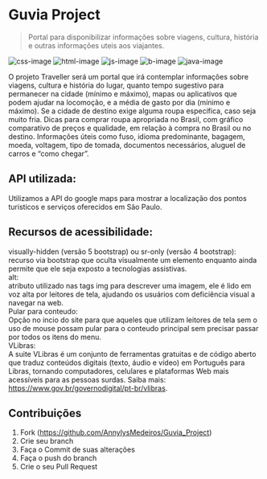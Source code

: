 # Guvia Project
> Portal para disponibilizar informações sobre viagens, cultura, história e outras informações uteis aos viajantes.
> 

![css-image] 
![html-image] 
![js-image] 
![b-image]
![java-image] 



O projeto Traveller será um portal que irá contemplar informações sobre viagens, cultura e história do lugar, quanto tempo sugestivo para permanecer na cidade (mínimo e máximo), mapas ou aplicativos que podem ajudar na locomoção, e a média de gasto por dia (mínimo e máximo). Se a cidade de destino exige alguma roupa específica, caso seja muito fria. Dicas para comprar roupa apropriada no Brasil, com gráfico comparativo de preços e qualidade, em relação à compra no Brasil ou no destino. Informações úteis como fuso, idioma predominante, bagagem, moeda, voltagem, tipo de tomada, documentos necessários, aluguel de carros e “como chegar”.

<!-- ![](./imagens/home_guvia.png) -->

## API utilizada: 
Utilizamos a API do google maps para mostrar a localização dos pontos turisticos e serviços oferecidos em São Paulo.

## Recursos de acessibilidade: <br>
visually-hidden (versão 5 bootstrap) ou sr-only (versão 4 bootstrap): <br>
recurso via bootstrap que oculta visualmente um elemento enquanto ainda permite que ele seja exposto a tecnologias assistivas. <br>
alt: <br>
atributo utilizado nas tags img para descrever uma imagem, ele é lido em voz alta por leitores de tela, ajudando os usuários com deficiência visual a navegar na web. <br>
Pular para conteudo: <br>
Opção no incio do site para que aqueles que utilizam leitores de tela sem o uso de mouse possam pular para o conteudo principal sem precisar passar por todos os itens do menu. <br>
VLibras: <br>
A suite VLibras é um conjunto de ferramentas gratuitas e de código aberto que traduz conteúdos digitais (texto, áudio e vídeo) em Português para Libras, tornando computadores, celulares e plataformas Web mais acessíveis para as pessoas surdas. Saiba mais: https://www.gov.br/governodigital/pt-br/vlibras.


<!-- ## Visualização
> [![Guvia Link][guvia-home]][home-url]
[![Guvia Link][guvia-hosp]][hosp-url] -->

<!-- ## Histórico de versões
* 0.0.2
    * Em andamento... -->

## Contribuições

1. Fork (<https://github.com/AnnylysMedeiros/Guvia_Project>)
2. Crie seu branch
3. Faça o Commit de suas alterações
4. Faça o push do branch
5. Crie o seu Pull Request


[html-image]: https://img.shields.io/badge/-HTML-orange?style=flat
[css-image]: https://img.shields.io/badge/-CSS-blue?style=flat
[js-image]: https://img.shields.io/badge/-JS-yellow?style=flat
[b-image]: https://img.shields.io/badge/-Bootstrap-purple?style=flat
[java-image]: https://img.shields.io/badge/-Java-red?style=flat




<!--- Guvia menu--->
[guvia-home]: https://img.shields.io/badge/-home-blue?style=for-the-badge
[home-url]: https://annylysmedeiros.github.io/Guvia_Project/index.html

[guvia-hosp]: https://img.shields.io/badge/-hospedagem-blue?style=for-the-badge
[hosp-url]: https://annylysmedeiros.github.io/Guvia_Project/aluguel_veiculos.html

